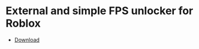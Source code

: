 # External and simple FPS unlocker for Roblox
- [Download](https://github.com/Vili1/External-Roblox-FPS-Unlocker/releases)
